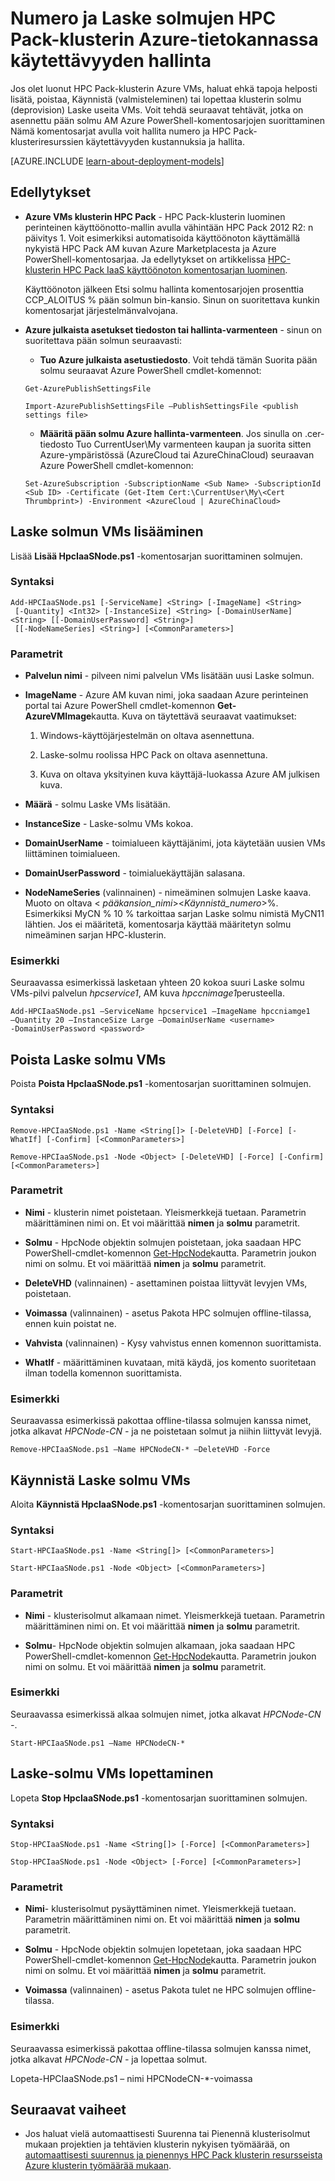 <properties
 pageTitle="Hallitse HPC Pack klusterin Laske solmujen | Microsoft Azure"
 description="Lisätietoja PowerShell-komentosarjaa työkaluja, joilla lisääminen, poistaminen, aloittaa ja lopettaa HPC Pack klusterin Laske solmujen Azure"
 services="virtual-machines-windows"
 documentationCenter=""
 authors="dlepow"
 manager="timlt"
 editor=""
 tags="azure-service-management,hpc-pack"/>
<tags
ms.service="virtual-machines-windows"
 ms.devlang="na"
 ms.topic="article"
 ms.tgt_pltfrm="vm-multiple"
 ms.workload="big-compute"
 ms.date="07/22/2016"
 ms.author="danlep"/>

# <a name="manage-the-number-and-availability-of-compute-nodes-in-an-hpc-pack-cluster-in-azure"></a>Numero ja Laske solmujen HPC Pack-klusterin Azure-tietokannassa käytettävyyden hallinta

Jos olet luonut HPC Pack-klusterin Azure VMs, haluat ehkä tapoja helposti lisätä, poistaa, Käynnistä (valmisteleminen) tai lopettaa klusterin solmu (deprovision) Laske useita VMs. Voit tehdä seuraavat tehtävät, jotka on asennettu pään solmu AM Azure PowerShell-komentosarjojen suorittaminen Nämä komentosarjat avulla voit hallita numero ja HPC Pack-klusteriresurssien käytettävyyden kustannuksia ja hallita.

[AZURE.INCLUDE [learn-about-deployment-models](../../includes/learn-about-deployment-models-classic-include.md)]


## <a name="prerequisites"></a>Edellytykset

* **Azure VMs klusterin HPC Pack** - HPC Pack-klusterin luominen perinteinen käyttöönotto-mallin avulla vähintään HPC Pack 2012 R2: n päivitys 1. Voit esimerkiksi automatisoida käyttöönoton käyttämällä nykyistä HPC Pack AM kuvan Azure Marketplacesta ja Azure PowerShell-komentosarjaa. Ja edellytykset on artikkelissa [HPC-klusterin HPC Pack IaaS käyttöönoton komentosarjan luominen](virtual-machines-windows-classic-hpcpack-cluster-powershell-script.md).

    Käyttöönoton jälkeen Etsi solmu hallinta komentosarjojen prosenttia CCP\_ALOITUS % pään solmun bin-kansio. Sinun on suoritettava kunkin komentosarjat järjestelmänvalvojana.

* **Azure julkaista asetukset tiedoston tai hallinta-varmenteen** - sinun on suoritettava pään solmun seuraavasti:

    * **Tuo Azure julkaista asetustiedosto**. Voit tehdä tämän Suorita pään solmu seuraavat Azure PowerShell cmdlet-komennot:

    ```
    Get-AzurePublishSettingsFile

    Import-AzurePublishSettingsFile –PublishSettingsFile <publish settings file>
    ```

    * **Määritä pään solmu Azure hallinta-varmenteen**. Jos sinulla on .cer-tiedosto Tuo CurrentUser\My varmenteen kaupan ja suorita sitten Azure-ympäristössä (AzureCloud tai AzureChinaCloud) seuraavan Azure PowerShell cmdlet-komennon:

    ```
    Set-AzureSubscription -SubscriptionName <Sub Name> -SubscriptionId <Sub ID> -Certificate (Get-Item Cert:\CurrentUser\My\<Cert Thrumbprint>) -Environment <AzureCloud | AzureChinaCloud>
    ```

## <a name="add-compute-node-vms"></a>Laske solmun VMs lisääminen

Lisää **Lisää HpcIaaSNode.ps1** -komentosarjan suorittaminen solmujen.

### <a name="syntax"></a>Syntaksi
```
Add-HPCIaaSNode.ps1 [-ServiceName] <String> [-ImageName] <String>
 [-Quantity] <Int32> [-InstanceSize] <String> [-DomainUserName] <String> [[-DomainUserPassword] <String>]
 [[-NodeNameSeries] <String>] [<CommonParameters>]

```
### <a name="parameters"></a>Parametrit

* **Palvelun nimi** - pilveen nimi palvelun VMs lisätään uusi Laske solmun.

* **ImageName** - Azure AM kuvan nimi, joka saadaan Azure perinteinen portal tai Azure PowerShell cmdlet-komennon **Get-AzureVMImage**kautta. Kuva on täytettävä seuraavat vaatimukset:

    1. Windows-käyttöjärjestelmän on oltava asennettuna.

    2. Laske-solmu roolissa HPC Pack on oltava asennettuna.

    3. Kuva on oltava yksityinen kuva käyttäjä-luokassa Azure AM julkisen kuva.

* **Määrä** - solmu Laske VMs lisätään.

* **InstanceSize** - Laske-solmu VMs kokoa.

* **DomainUserName** - toimialueen käyttäjänimi, jota käytetään uusien VMs liittäminen toimialueen.

* **DomainUserPassword** - toimialuekäyttäjän salasana.

* **NodeNameSeries** (valinnainen) - nimeäminen solmujen Laske kaava. Muoto on oltava &lt; *pääkansion\_nimi*&gt;&lt;*Käynnistä\_numero*&gt;%. Esimerkiksi MyCN % 10 % tarkoittaa sarjan Laske solmu nimistä MyCN11 lähtien. Jos ei määritetä, komentosarja käyttää määritetyn solmu nimeäminen sarjan HPC-klusterin.

### <a name="example"></a>Esimerkki

Seuraavassa esimerkissä lasketaan yhteen 20 kokoa suuri Laske solmu VMs-pilvi palvelun *hpcservice1*, AM kuva *hpccnimage1*perusteella.

```
Add-HPCIaaSNode.ps1 –ServiceName hpcservice1 –ImageName hpccniamge1
–Quantity 20 –InstanceSize Large –DomainUserName <username>
-DomainUserPassword <password>
```


## <a name="remove-compute-node-vms"></a>Poista Laske solmu VMs

Poista **Poista HpcIaaSNode.ps1** -komentosarjan suorittaminen solmujen.

### <a name="syntax"></a>Syntaksi

```
Remove-HPCIaaSNode.ps1 -Name <String[]> [-DeleteVHD] [-Force] [-WhatIf] [-Confirm] [<CommonParameters>]

Remove-HPCIaaSNode.ps1 -Node <Object> [-DeleteVHD] [-Force] [-Confirm] [<CommonParameters>]
```

### <a name="parameters"></a>Parametrit

* **Nimi** - klusterin nimet poistetaan. Yleismerkkejä tuetaan. Parametrin määrittäminen nimi on. Et voi määrittää **nimen** ja **solmu** parametrit.

* **Solmu** - HpcNode objektin solmujen poistetaan, joka saadaan HPC PowerShell-cmdlet-komennon [Get-HpcNode](https://technet.microsoft.com/library/dn887927.aspx)kautta. Parametrin joukon nimi on solmu. Et voi määrittää **nimen** ja **solmu** parametrit.

* **DeleteVHD** (valinnainen) - asettaminen poistaa liittyvät levyjen VMs, poistetaan.

* **Voimassa** (valinnainen) - asetus Pakota HPC solmujen offline-tilassa, ennen kuin poistat ne.

* **Vahvista** (valinnainen) - Kysy vahvistus ennen komennon suorittamista.

* **WhatIf** - määrittäminen kuvataan, mitä käydä, jos komento suoritetaan ilman todella komennon suorittamista.

### <a name="example"></a>Esimerkki

Seuraavassa esimerkissä pakottaa offline-tilassa solmujen kanssa nimet, jotka alkavat *HPCNode-CN -* ja ne poistetaan solmut ja niihin liittyvät levyjä.

```
Remove-HPCIaaSNode.ps1 –Name HPCNodeCN-* –DeleteVHD -Force
```

## <a name="start-compute-node-vms"></a>Käynnistä Laske solmu VMs

Aloita **Käynnistä HpcIaaSNode.ps1** -komentosarjan suorittaminen solmujen.

### <a name="syntax"></a>Syntaksi

```
Start-HPCIaaSNode.ps1 -Name <String[]> [<CommonParameters>]

Start-HPCIaaSNode.ps1 -Node <Object> [<CommonParameters>]
```
### <a name="parameters"></a>Parametrit

* **Nimi** - klusterisolmut alkamaan nimet. Yleismerkkejä tuetaan. Parametrin määrittäminen nimi on. Et voi määrittää **nimen** ja **solmu** parametrit.

* **Solmu**- HpcNode objektin solmujen alkamaan, joka saadaan HPC PowerShell-cmdlet-komennon [Get-HpcNode](https://technet.microsoft.com/library/dn887927.aspx)kautta. Parametrin joukon nimi on solmu. Et voi määrittää **nimen** ja **solmu** parametrit.

### <a name="example"></a>Esimerkki

Seuraavassa esimerkissä alkaa solmujen nimet, jotka alkavat *HPCNode-CN -*.

```
Start-HPCIaaSNode.ps1 –Name HPCNodeCN-*
```

## <a name="stop-compute-node-vms"></a>Laske-solmu VMs lopettaminen

Lopeta **Stop HpcIaaSNode.ps1** -komentosarjan suorittaminen solmujen.

### <a name="syntax"></a>Syntaksi

```
Stop-HPCIaaSNode.ps1 -Name <String[]> [-Force] [<CommonParameters>]

Stop-HPCIaaSNode.ps1 -Node <Object> [-Force] [<CommonParameters>]
```

### <a name="parameters"></a>Parametrit


* **Nimi**- klusterisolmut pysäyttäminen nimet. Yleismerkkejä tuetaan. Parametrin määrittäminen nimi on. Et voi määrittää **nimen** ja **solmu** parametrit.

* **Solmu** - HpcNode objektin solmujen lopetetaan, joka saadaan HPC PowerShell-cmdlet-komennon [Get-HpcNode](https://technet.microsoft.com/library/dn887927.aspx)kautta. Parametrin joukon nimi on solmu. Et voi määrittää **nimen** ja **solmu** parametrit.

* **Voimassa** (valinnainen) - asetus Pakota tulet ne HPC solmujen offline-tilassa.

### <a name="example"></a>Esimerkki

Seuraavassa esimerkissä pakottaa offline-tilassa solmujen kanssa nimet, jotka alkavat *HPCNode-CN -* ja lopettaa solmut.

Lopeta-HPCIaaSNode.ps1 – nimi HPCNodeCN-*-voimassa

## <a name="next-steps"></a>Seuraavat vaiheet

* Jos haluat vielä automaattisesti Suurenna tai Pienennä klusterisolmut mukaan projektien ja tehtävien klusterin nykyisen työmäärää, on [automaattisesti suurennus ja pienennys HPC Pack klusterin resursseista Azure klusterin työmäärää mukaan](virtual-machines-windows-classic-hpcpack-cluster-node-autogrowshrink.md).
